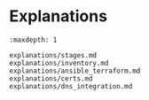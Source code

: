 # Explanations


```{toctree}
:maxdepth: 1

explanations/stages.md
explanations/inventory.md
explanations/ansible_terraform.md
explanations/certs.md
explanations/dns_integration.md
```
